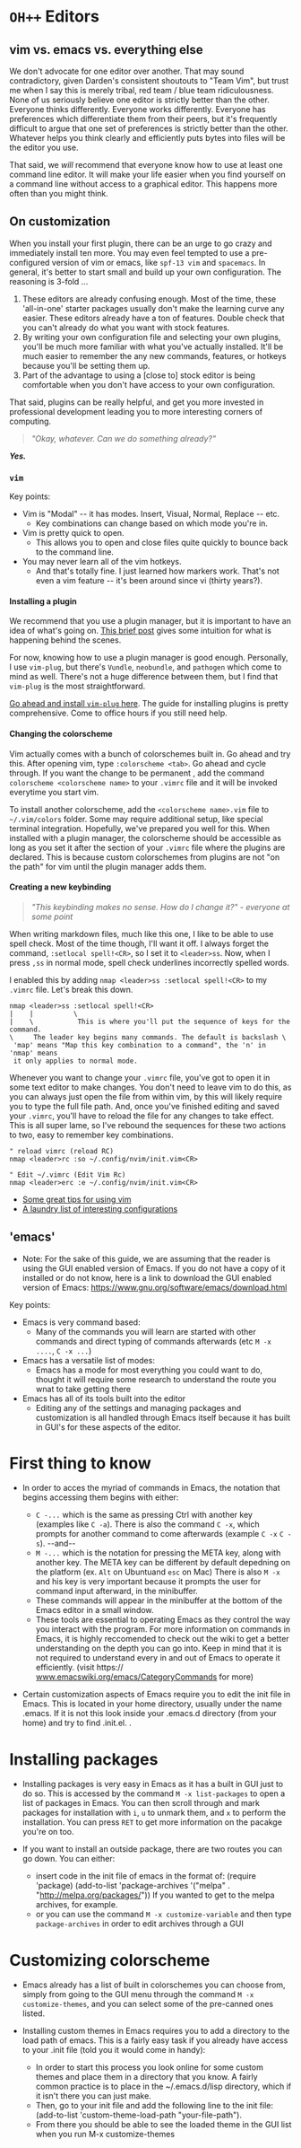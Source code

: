 `OH++` Editors
==============

## vim vs. emacs vs. everything else

We don't advocate for one editor over another. That may sound contradictory,
given Darden's consistent shoutouts to "Team Vim", but trust me when I say this
is merely tribal, red team / blue team ridiculousness. None of us seriously
believe one editor is strictly better than the other. Everyone thinks
differently. Everyone works differently. Everyone has preferences which
differentiate them from their peers, but it's frequently difficult to argue
that one set of preferences is strictly better than the other. Whatever helps
you think clearly and efficiently puts bytes into files will be the editor you
use.

That said, we _will_ recommend that everyone know how to use at least one
command line editor. It will make your life easier when you find yourself on
a command line without access to a graphical editor. This happens more often
than you might think.

## On customization

When you install your first plugin, there can be an urge to go crazy and
immediately install ten more. You may even feel tempted to use a pre-configured
version of vim or emacs, like `spf-13 vim` and `spacemacs`. In general, it's
better to start small and build up your own configuration. The reasoning is
3-fold ...

1. These editors are already confusing enough. Most of the time, these
   'all-in-one' starter packages usually don't make the learning curve any
   easier. These editors already have a ton of features. Double check that you
   can't already do what you want with stock features.
1. By writing your own configuration file and selecting your own plugins,
   you'll be much more familiar with what you've actually installed. It'll be
   much easier to remember the any new commands, features, or hotkeys because
   you'll be setting them up.
1. Part of the advantage to using a [close to] stock editor is being
   comfortable when you don't have access to your own configuration.

That said, plugins can be really helpful, and get you more invested in
professional development leading you to more interesting corners of computing.

> _"Okay, whatever. Can we do something already?"_

___Yes.___

### `vim`

Key points:
* Vim is "Modal" -- it has modes. Insert, Visual, Normal, Replace -- etc.
  - Key combinations can change based on which mode you're in.
* Vim is pretty quick to open.
  - This allows you to open and close files quite quickly to bounce back to the
      command line.
* You may never learn all of the vim hotkeys.
  - And that's totally fine. I just learned how markers work. That's
      not even a vim feature -- it's been around since vi (thirty years?).


#### Installing a plugin

We recommend that you use a plugin manager, but it is important to have an idea
of what's going on. [This brief
post](https://howchoo.com/g/ztmyntqzntm/how-to-install-vim-plugins-without-a-plugin-manager)
gives some intuition for what is happening behind the scenes.

For now, knowing how to use a plugin manager is good enough. Personally,
I use `vim-plug`, but there's `Vundle`, `neobundle`, and `pathogen` which come
to mind as well. There's not a huge difference between them, but I find that
`vim-plug` is the most straightforward.

[Go ahead and install `vim-plug` here](https://github.com/junegunn/vim-plug).
The guide for installing plugins is pretty comprehensive. Come to office hours
if you still need help.

#### Changing the colorscheme

Vim actually comes with a bunch of colorschemes built in. Go ahead and try
this. After opening vim, type `:colorscheme <tab>`. Go ahead and cycle through.
If you want the change to be permanent , add the command `colorscheme
<colorscheme name>` to your `.vimrc` file and it will be invoked everytime you
start vim.

To install another colorscheme, add the `<colorscheme name>.vim` file to
`~/.vim/colors` folder. Some may require additional setup, like special
terminal integration. Hopefully, we've prepared you well for this. When
installed with a plugin manager, the colorscheme should be accessible as long
as you set it after the section of your `.vimrc` file where the plugins are
declared. This is because custom colorschemes from plugins are not "on the
path" for vim until the plugin manager adds them.

#### Creating a new keybinding

> _"This keybinding makes no sense. How do I change it?"_
> _- everyone at some point_

When writing markdown files, much like this one, I like to be able to use spell
check. Most of the time though, I'll want it off. I always forget the command,
`:setlocal spell!<CR>`, so I set it to `<leader>ss`. Now, when I press `,ss` in
normal mode, spell check underlines incorrectly spelled words.

I enabled this by adding `nmap <leader>ss :setlocal spell!<CR>` to my `.vimrc`
file. Let's break this down.

```
nmap <leader>ss :setlocal spell!<CR>
|    |          \
|    \           This is where you'll put the sequence of keys for the command.
\     The leader key begins many commands. The default is backslash \
 'map' means "Map this key combination to a command", the 'n' in 'nmap' means
 it only applies to normal mode.
```

Whenever you want to change your `.vimrc` file, you've got to open it in some
text editor to make changes. You don't need to leave vim to do this, as you can
always just open the file from within vim, by this will likely require you to
type the full file path. And, once you've finished editing and saved your
`.vimrc`, you'll have to reload the file for any changes to take effect. This
is all super lame, so I've rebound the sequences for these two actions to two,
easy to remember key combinations.

```
" reload vimrc (reload RC)
nmap <leader>rc :so ~/.config/nvim/init.vim<CR>

" Edit ~/.vimrc (Edit Vim Rc)
nmap <leader>erc :e ~/.config/nvim/init.vim<CR>
```

* [Some great tips for using vim](http://stackoverflow.com/questions/1218390/what-is-your-most-productive-shortcut-with-vim)
* [A laundry list of interesting
configurations](https://sheerun.net/2014/03/21/how-to-boost-your-vim-productivity/)

## 'emacs'

* Note: For the sake of this guide, we are assuming that the reader is using the GUI enabled version of Emacs. If you do not have a copy of it installed or do not know, here is a link to download the GUI enabled version of Emacs: https://www.gnu.org/software/emacs/download.html

Key points:
* Emacs is very command based:
   - Many of the commands you will learn are started with other commands and direct typing of
     commands afterwards (etc `M -x ....`, `C -x ...`)
* Emacs has a versatile list of modes:
   - Emacs has a mode for most everything you could want to do, thought it will require some
     research to understand the route you wnat to take getting there
* Emacs has all of its tools built into the editor
   - Editing any of the settings and managing packages and customization is all handled through
     Emacs itself because it has built in GUI's for these aspects of the editor.

# First thing to know

* In order to acces the myriad of commands in Emacs, the notation that begins accessing them begins with either:
  - `C -...` which is the same as pressing Ctrl with another key (examples like `C -a`). There is
     also the command `C -x`, which prompts for another command to come afterwards (example `C -x`
     `C -s`).
  --and--
  - `M -...` which is the notation for pressing the META key, along with another key. The META
    key can be different by default depedning on the platform (ex. `Alt` on Ubuntuand `esc` on
    Mac) There is also `M -x` and his key is very important because it prompts the user for
    command input afterward, in the minibuffer.
  - These commands will appear in the minibuffer at the bottom of the Emacs editor in a small
    window.
  - These tools are essential to operating Emacs as they control the way you interact with the 
    program. For more information on commands in Emacs, it is highly reccomended to check out the 
    wiki to get a better understanding on the depth you can go into. Keep in mind that it is not 
    required to understand every in and out of Emacs to operate it efficiently. (visit https://
    www.emacswiki.org/emacs/CategoryCommands for more)

* Certain customization aspects of Emacs require you to edit the init file in Emacs. This is located in your home directory, usually under the name .emacs. If it is not this look inside your .emacs.d directory (from your home) and try to find .init.el.
.

# Installing packages
* Installing packages is very easy in Emacs as it has a built in GUI just to do so. This is accessed by the command `M -x list-packages` to open a list of packages in Emacs. You can then scroll through and mark packages for installation with `i`, `u` to unmark them, and `x` to perform the installation. You can press `RET` to get more information on the pacakge you're on too.

* If you want to install an outside package, there are two routes you can go down. You can either:
   - insert code in the init file of emacs in the format of: 
     (require 'package)
     (add-to-list 'package-archives '("melpa" . "http://melpa.org/packages/"))
            If you wanted to get to the melpa archives, for example.
   - or you can use the command `M -x customize-variable` and then type `package-archives` in
     order to edit archives through a GUI

# Customizing colorscheme
* Emacs already has a list of built in colorschemes you can choose from, simply from going to the GUI menu through the command `M -x customize-themes`, and you can select some of the pre-canned ones listed. 

* Installing custom themes in Emacs requires you to add a directory to the load path of emacs. This is a fairly easy task if you already have access to your .init file (told you it would come in handy):
  - In order to start this process you look online for some custom themes and place them in a 
    directory that you know. A fairly common practice is to place in the ~/.emacs.d/lisp 
    directory, which if it isn't there you can just make.
  - Then, go to your init file and add the following line to the init file:
    (add-to-list 'custom-theme-load-path "your-file-path").
  - From there you should be able to see the loaded theme in the GUI list when you run M-x 
    customize-themes


    









